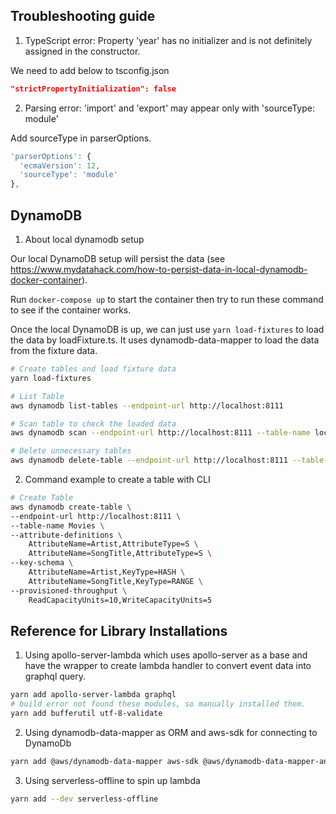 ## Troubleshooting guide

1. TypeScript error: Property 'year' has no initializer and is not definitely assigned in the constructor.

We need to add below to tsconfig.json

```json
"strictPropertyInitialization": false
```

2. Parsing error: 'import' and 'export' may appear only with 'sourceType: module'

Add sourceType in parserOptions.

```js
'parserOptions': {
  'ecmaVersion': 12,
  'sourceType': 'module'
},
```

## DynamoDB

1. About local dynamodb setup

Our local DynamoDB setup will persist the data (see https://www.mydatahack.com/how-to-persist-data-in-local-dynamodb-docker-container).

Run `docker-compose up` to start the container then try to run these command to see if the container works.

Once the local DynamoDB is up, we can just use `yarn load-fixtures` to load the data by loadFixture.ts. It uses dynamodb-data-mapper to load the data from the fixture data.

```bash
# Create tables and load fixture data
yarn load-fixtures

# List Table
aws dynamodb list-tables --endpoint-url http://localhost:8111

# Scan table to check the loaded data
aws dynamodb scan --endpoint-url http://localhost:8111 --table-name local_movies

# Delete unnecessary tables
aws dynamodb delete-table --endpoint-url http://localhost:8111 --table-name Music 
```

2. Command example to create a table with CLI

```bash
# Create Table
aws dynamodb create-table \
--endpoint-url http://localhost:8111 \
--table-name Movies \
--attribute-definitions \
    AttributeName=Artist,AttributeType=S \
    AttributeName=SongTitle,AttributeType=S \
--key-schema \
    AttributeName=Artist,KeyType=HASH \
    AttributeName=SongTitle,KeyType=RANGE \
--provisioned-throughput \
    ReadCapacityUnits=10,WriteCapacityUnits=5
```

## Reference for Library Installations

1. Using apollo-server-lambda which uses apollo-server as a base and have the wrapper to create lambda handler to convert event data into graphql query.

```bash
yarn add apollo-server-lambda graphql
# build error not found these modules, so manually installed them.
yarn add bufferutil utf-8-validate
```

2. Using dynamodb-data-mapper as ORM and aws-sdk for connecting to DynamoDb

```bash
yarn add @aws/dynamodb-data-mapper aws-sdk @aws/dynamodb-data-mapper-annotations
```

3. Using serverless-offline to spin up lambda

```bash
yarn add --dev serverless-offline
```
